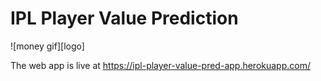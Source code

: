 # IPL Player Value Prediction

![money gif][logo]

[money]: https://github.com/adityarc19/IPL-player-value-prediction/blob/main/images/dollar-gif.mp4?raw=true

The web app is live at https://ipl-player-value-pred-app.herokuapp.com/
